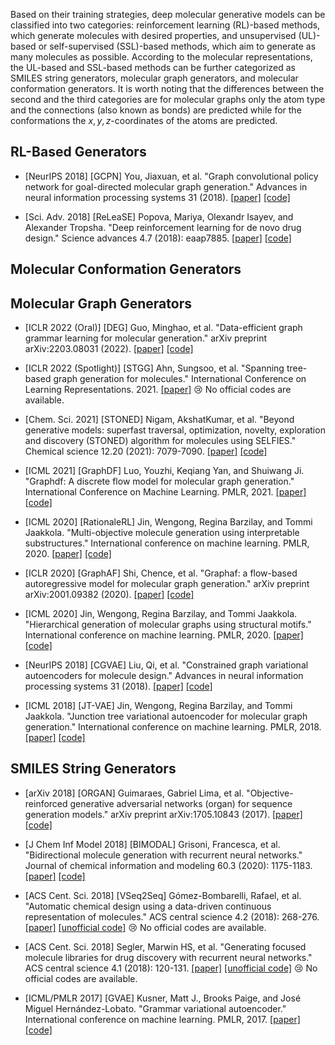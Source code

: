 Based on their training strategies, deep molecular generative models can be classified into two categories: reinforcement learning (RL)-based methods, which generate molecules with desired properties, and unsupervised (UL)-based or self-supervised (SSL)-based methods, which aim to generate as many molecules as possible. According to the molecular representations, the UL-based and SSL-based methods can be further categorized as SMILES string generators, molecular graph generators, and molecular conformation generators. It is worth noting that the differences between the second and the third categories are for molecular graphs only the atom type and the connections (also known as bonds) are predicted while for the conformations the $x,y,z$-coordinates of the atoms are predicted. 



## RL-Based Generators

- [NeurIPS 2018] [GCPN] You, Jiaxuan, et al. "Graph convolutional policy network for goal-directed molecular graph generation." Advances in neural information processing systems 31 (2018). [[paper]](https://proceedings.neurips.cc/paper/2018/hash/d60678e8f2ba9c540798ebbde31177e8-Abstract.html) [[code]](https://github.com/bowenliu16/rl_graph_generation) 

- [Sci. Adv. 2018] [ReLeaSE] Popova, Mariya, Olexandr Isayev, and Alexander Tropsha. "Deep reinforcement learning for de novo drug design." Science advances 4.7 (2018): eaap7885. [[paper]](https://www.science.org/doi/10.1126/sciadv.aap7885) [[code]](https://github.com/isayev/ReLeaSE)



## Molecular Conformation Generators



## Molecular Graph Generators

- [ICLR 2022 (Oral)] [DEG] Guo, Minghao, et al. "Data-efficient graph grammar learning for molecular generation." arXiv preprint arXiv:2203.08031 (2022). [[paper]](https://openreview.net/forum?id=l4IHywGq6a) [[code]](https://github.com/gmh14/data_efficient_grammar) 

- [ICLR 2022 (Spotlight)] [STGG] Ahn, Sungsoo, et al. "Spanning tree-based graph generation for molecules." International Conference on Learning Representations. 2021. [[paper]](https://openreview.net/forum?id=w60btE_8T2m) 😢 No official codes are available. 

- [Chem. Sci. 2021] [STONED] Nigam, AkshatKumar, et al. "Beyond generative models: superfast traversal, optimization, novelty, exploration and discovery (STONED) algorithm for molecules using SELFIES." Chemical science 12.20 (2021): 7079-7090. [[paper]](https://pubs.rsc.org/en/content/articlehtml/2021/sc/d1sc00231g) [[code]](https://github.com/aspuru-guzik-group/stoned-selfies) 

- [ICML 2021] [GraphDF] Luo, Youzhi, Keqiang Yan, and Shuiwang Ji. "Graphdf: A discrete flow model for molecular graph generation." International Conference on Machine Learning. PMLR, 2021. [[paper]](https://proceedings.mlr.press/v139/luo21a.html) [[code]](https://github.com/lakshayguta/BTP/tree/378aac3ae9620aac43a995bcbfb71288593a04c9/DIG-main/dig/ggraph/GraphDF) 

- [ICML 2020] [RationaleRL] Jin, Wengong, Regina Barzilay, and Tommi Jaakkola. "Multi-objective molecule generation using interpretable substructures." International conference on machine learning. PMLR, 2020. [[paper]](https://proceedings.mlr.press/v119/jin20b.html) [[code]](https://github.com/wengong-jin/multiobj-rationale) 

- [ICLR 2020] [GraphAF] Shi, Chence, et al. "Graphaf: a flow-based autoregressive model for molecular graph generation." arXiv preprint arXiv:2001.09382 (2020). [[paper]](https://arxiv.org/abs/2001.09382) [[code]](https://github.com/DeepGraphLearning/GraphAF) 

- [ICML 2020] Jin, Wengong, Regina Barzilay, and Tommi Jaakkola. "Hierarchical generation of molecular graphs using structural motifs." International conference on machine learning. PMLR, 2020. [[paper]](https://proceedings.mlr.press/v119/jin20a.html) [[code]](https://github.com/wengong-jin/hgraph2graph/)

- [NeurIPS 2018] [CGVAE] Liu, Qi, et al. "Constrained graph variational autoencoders for molecule design." Advances in neural information processing systems 31 (2018). [[paper]](https://proceedings.neurips.cc/paper/2018/hash/b8a03c5c15fcfa8dae0b03351eb1742f-Abstract.html) [[code]](https://github.com/drigoni/ConditionalCGVAE) 

- [ICML 2018] [JT-VAE] Jin, Wengong, Regina Barzilay, and Tommi Jaakkola. "Junction tree variational autoencoder for molecular graph generation." International conference on machine learning. PMLR, 2018. [[paper]](https://proceedings.mlr.press/v80/jin18a.html) [[code]](https://github.com/wengong-jin/icml18-jtnn)



## SMILES String Generators

- [arXiv 2018] [ORGAN] Guimaraes, Gabriel Lima, et al. "Objective-reinforced generative adversarial networks (organ) for sequence generation models." arXiv preprint arXiv:1705.10843 (2017). [[paper]](https://arxiv.org/abs/1705.10843) [[code]](https://github.com/gablg1/ORGAN)

- [J Chem Inf Model 2018] [BIMODAL] Grisoni, Francesca, et al. "Bidirectional molecule generation with recurrent neural networks." Journal of chemical information and modeling 60.3 (2020): 1175-1183. [[paper]](https://pubs.acs.org/doi/full/10.1021/acs.jcim.9b00943) [[code]](https://github.com/ETHmodlab/BIMODAL) 

- [ACS Cent. Sci. 2018] [VSeq2Seq] Gómez-Bombarelli, Rafael, et al. "Automatic chemical design using a data-driven continuous representation of molecules." ACS central science 4.2 (2018): 268-276. [[paper]](https://pubs.acs.org/doi/10.1021/acscentsci.7b00572) [[unofficial code]](https://github.com/aksub99/molecular-vae) 😢 No official codes are available.

- [ACS Cent. Sci. 2018] Segler, Marwin HS, et al. "Generating focused molecule libraries for drug discovery with recurrent neural networks." ACS central science 4.1 (2018): 120-131. [[paper]](https://pubs.acs.org/doi/full/10.1021/acscentsci.7b00512) [[unofficial code]](https://github.com/jaechanglim/molecule-generator) 😢 No official codes are available.

- [ICML/PMLR 2017] [GVAE] Kusner, Matt J., Brooks Paige, and José Miguel Hernández-Lobato. "Grammar variational autoencoder." International conference on machine learning. PMLR, 2017. [[paper]](https://arxiv.org/abs/1703.01925) [[code]](https://github.com/mkusner/grammarVAE) 



<!-- ## Format

- [conference/journal name year] <MLA cite> [[paper]]() [[code]]() 

-->